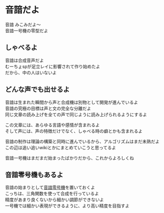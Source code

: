 # 音諳だよ
音諳 みこみだよ〜  
音諳一号機の零型だよ

## しゃべるよ
音諳は合成音声だよ  
むーちょspが足立レイに影響されて作り始めたよ  
だから、中の人はいないよ

## どんな声でも出せるよ
音諳は生まれた瞬間から声と合成機は別物として開発が進んでいるよ  
音諳の究極の目標は声と文の完全な分離だよ  
同じ文章の読み上げを全ての声で同じように読み上げられるようにするよ

この文章には、あらゆる言語や感情が含まれるよ  
そして声には、声の特徴だけでなく、しゃべる時の癖とかも含まれるよ

音諳の制作は理論の構築と同時に進んでいるから、アルゴリズムはまだ未熟だよ  
この辺は追い追いwikiとかにまとめていこうと思ってるよ

音諳一号機はまだまだ始まったばかりだから、これからよろしくね

## 音諳零号機もあるよ
音諳の始まりとして[音諳零号機](https://github.com/MucchoSp/Nesora)を置いておくよ  
こっちは、三角関数を使って合成を行っているよ  
精度があまり良くないから細かい調節ができないよ  
一号機では細かい表現ができるように、より高い精度を目指すよ
